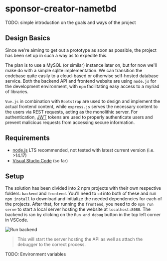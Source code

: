 # sponsor-creator-nametbd
TODO: simple introduction on the goals and ways of the project

## Design Basics
Since we're aiming to get out a prototype as soon as possible, the project has been set up in such a way as to expedite this. 

The plan is to use a MySQL (or similar) instance later on, but for now we'll make do with a simple sqlite implementation. We can transition the codebase quite easily to a cloud-based or otherwise self-hosted database service. Both the backend API and frontend website are using `node.js` for the development environment, with `npm` facilitating easy access to a myriad of libraries.

`Vue.js` in combination with `Bootstrap` are used to design and implement the actual frontend content, while `express.js` serves the necessary content to the users via REST requests, acting as the monolithic server. For authentication, [JWT](https://jwt.io/introduction) tokens are used to properly authenticate users and prevent malicious requests from accessing secure information.

## Requirements
* [node.js](https://nodejs.org/en/) LTS recommended, not tested with latest current version (i.e. >14.17)
* [Visual Studio Code](https://code.visualstudio.com/) (so far)

## Setup
The solution has been divided into 2 npm projects with their own respective folders: `backend` and `frontend`. You'll need to `cd` into both of these and run `npm install` to download and initialize the needed dependencies for each of the projects. After that, for running the `frontend`, you need to do `npm run serve` to start a local server hosting the website at `localhost:8080`.
The backend is ran by clicking on the `Run and debug` button in the top left corner in VSCode.

![Run backend](https://i.imgur.com/m5Cibwd.png)

>This will start the server hosting the API as well as attach the debugger to the correct process.

TODO: Environment variables